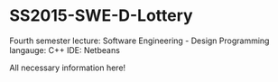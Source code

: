 # SS2015-SWE-D-Lottery
Fourth semester lecture: Software Engineering - Design Programming langauge: C++ IDE: Netbeans

All necessary information here!
